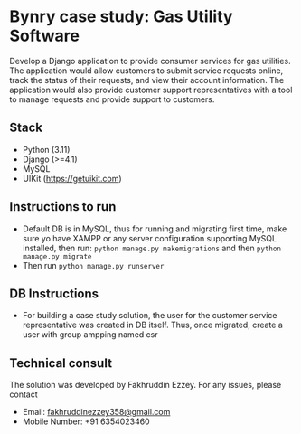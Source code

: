 # Bynry case study: Gas Utility Software
Develop a Django application to provide consumer services for gas utilities. The application would allow customers to submit service requests online, track the status of their requests, and view their account information. 
The application would also provide customer support representatives with a tool to manage requests and provide support to customers.

## Stack
- Python (3.11)
- Django (>=4.1)
- MySQL
- UIKit (https://getuikit.com)

## Instructions to run
- Default DB is in MySQL, thus for running and migrating first time, make sure yo have XAMPP or any server configuration supporting MySQL installed, then run: `python manage.py makemigrations` and then `python manage.py migrate`
- Then run `python manage.py runserver`

## DB Instructions
- For building a case study solution, the user for the customer service representative was created in DB itself. Thus, once migrated, create a user with group ampping named csr

## Technical consult
The solution was developed by Fakhruddin Ezzey. For any issues, please contact
- Email: fakhruddinezzey358@gmail.com
- Mobile Number: +91 6354023460

